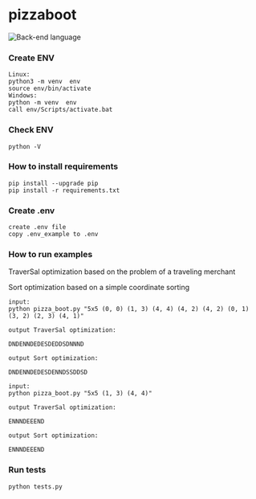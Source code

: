 # pizzaboot
![Back-end language](https://img.shields.io/badge/python-3.7.0-yellow)

### Create ENV
```
Linux:
python3 -m venv  env
source env/bin/activate
Windows:
python -m venv  env
call env/Scripts/activate.bat

```
### Check ENV
```
python -V
```
### How to install requirements
```
pip install --upgrade pip
pip install -r requirements.txt
```
### Create .env 
```
create .env file 
copy .env_example to .env
```

### How to run examples
TraverSal optimization based on the problem of a traveling merchant

Sort optimization based on a simple coordinate sorting
```
input:  
python pizza_boot.py "5x5 (0, 0) (1, 3) (4, 4) (4, 2) (4, 2) (0, 1) (3, 2) (2, 3) (4, 1)"

output TraverSal optimization:

DNDENNDEDESDEDDSDNNND

output Sort optimization:

DNDENNDEDESDENNDSSDDSD

```

```
input:  
python pizza_boot.py "5x5 (1, 3) (4, 4)"

output TraverSal optimization:

ENNNDEEEND

output Sort optimization:

ENNNDEEEND

```

### Run tests
```
python tests.py
```